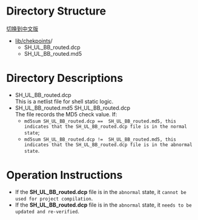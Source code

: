 # Directory Structure

[切换到中文版](./README_CN.md)

* [lib/chekpoints](#lib/chekpoints_dir)/  
  - SH_UL_BB_routed.dcp 
  - SH_UL_BB_routed.md5

# Directory Descriptions
* SH_UL_BB_routed.dcp     
  This is a netlist file for shell static logic.
* SH_UL_BB_routed.md5 SH_UL_BB_routed.dcp    
  The file records the MD5 check value. If:
  - `md5sum SH_UL_BB_routed.dcp ==  SH_UL_BB_routed.md5, this indicates that the SH_UL_BB_routed.dcp file is in the normal state`;
  - `md5sum SH_UL_BB_routed.dcp !=  SH_UL_BB_routed.md5, this indicates that the SH_UL_BB_routed.dcp file is in the abnormal state`.

# Operation Instructions
* If the **SH_UL_BB_routed.dcp** file is in the `abnormal` state, it `cannot be used for project compilation`.
* If the **SH_UL_BB_routed.dcp** file is in the `abnormal` state, it `needs to be updated and re-verified`.


